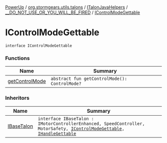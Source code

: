 [PowerUp](../../../../index.md) / [org.stormgears.utils.talons](../../../index.md) / [ITalonJavaHelpers](../../index.md) / [__DO_NOT_USE_OR_YOU_WILL_BE_FIRED](../index.md) / [IControlModeGettable](./index.md)

# IControlModeGettable

`interface IControlModeGettable`

### Functions

| Name | Summary |
|---|---|
| [getControlMode](get-control-mode.md) | `abstract fun getControlMode(): ControlMode?` |

### Inheritors

| Name | Summary |
|---|---|
| [IBaseTalon](../../../-i-base-talon/index.md) | `interface IBaseTalon : IMotorControllerEnhanced, SpeedController, MotorSafety, `[`IControlModeGettable`](./index.md)`, `[`IHandleGettable`](../-i-handle-gettable/index.md) |
